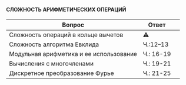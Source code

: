 #### СЛОЖНОСТЬ АРИФМЕТИЧЕСКИХ ОПЕРАЦИЙ
| Вопрос  | Ответ |  |
| ------------- | ------------- | ------------- |
| Сложность операций в кольце вычетов | :warning: | |
| Сложность алгоритма Евклида | Ч.:12–13 | |
| Модульная арифметика и ее использование | Ч.: 16-19 | |
| Вычисления с многочленами | Ч.: 19-21 | |
| Дискретное преобразование Фурье | Ч.: 21-25 | |
